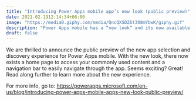 ```yaml
---
title: "Introducing Power Apps mobile app’s new look (public preview)"
date: 2021-02-1912:14:34+06:00
image: "https://media0.giphy.com/media/QncQXSDZ6t3O8mYbwK/giphy.gif"
description: "Power Apps mobile has a “new look” and its now available in public preview. We’ve introduced new experiences like a home page to access your commonly used content and gesture controls to easily favorite or shortcut an app to your home screen. When you update Power Apps from your app store, you can turn on the new look and give us feedback directly from the side menu. Check out this blog to learn more!"
draft: false
---
```


We are thrilled to announce the public preview of the new app selection and discovery experience for Power Apps mobile. With the new look, there now exists a home page to access your commonly used content and a navigation bar to easily navigate through the app. Seems exciting? Great! Read along further to learn more about the new experience.

For more info, go to: https://powerapps.microsoft.com/en-us/blog/introducing-power-apps-mobile-apps-new-look-public-preview/
